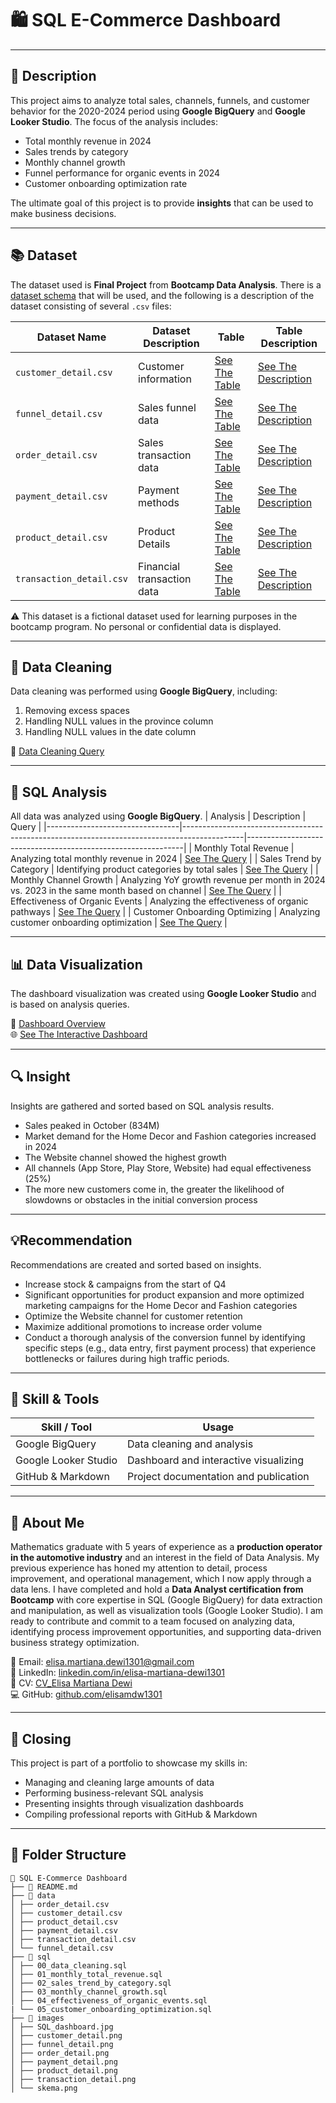 # 🛍️ SQL E-Commerce Dashboard

---

## 📄 Description
This project aims to analyze total sales, channels, funnels, and customer behavior for the 2020-2024 period using **Google BigQuery** and **Google Looker Studio**. The focus of the analysis includes:
- Total monthly revenue in 2024
- Sales trends by category
- Monthly channel growth
- Funnel performance for organic events in 2024
- Customer onboarding optimization rate     

The ultimate goal of this project is to provide **insights** that can be used to make business decisions.

---

## 📚 Dataset
The dataset used is **Final Project** from **Bootcamp Data Analysis**. There is a [dataset schema](image/skema.png) that will be used, and the following is a description of the dataset consisting of several `.csv` files:

| Dataset Name             | Dataset Description        | Table                                        | Table Description                                   |
|--------------------------|----------------------------|----------------------------------------------|-----------------------------------------------------|
| `customer_detail.csv`    | Customer information       | [See The Table](data/customer_detail.csv)    | [See The Description](image/customer_detail.png)    |
| `funnel_detail.csv`      | Sales funnel data          | [See The Table](data/funnel_detail.csv)      | [See The Description](image/funnel_detail.png)      |
| `order_detail.csv`       | Sales transaction data     | [See The Table](data/order_detail.csv)       | [See The Description](image/order_detail.png)       |
| `payment_detail.csv`     | Payment methods            | [See The Table](data/payment_detail.csv)     | [See The Description](image/payment_detail.png)     |
| `product_detail.csv`     | Product Details            | [See The Table](data/product_detail.csv)     | [See The Description](image/product_detail.png)     |
| `transaction_detail.csv` | Financial transaction data | [See The Table](data/transaction_detail.csv) | [See The Description](image/transaction_detail.png) |

⚠️ This dataset is a fictional dataset used for learning purposes in the bootcamp program. No personal or confidential data is displayed.

---

## 🧼 Data Cleaning
Data cleaning was performed using **Google BigQuery**, including:
1. Removing excess spaces
2. Handling NULL values in the province column
3. Handling NULL values in the date column

🔗 [Data Cleaning Query](sql/00_data_cleaning.sql)

---

## 🧮 SQL Analysis
All data was analyzed using **Google BigQuery**.
| Analysis                        | Description                                                                                 | Query                                                        |
|---------------------------------|---------------------------------------------------------------------------------------------|--------------------------------------------------------------|
| Monthly Total Revenue           | Analyzing total monthly revenue in 2024                                                     | [See The Query](sql/01_monthly_total_revenue.sql)            |
| Sales Trend by Category         | Identifying product categories by total sales                                               | [See The Query](sql/02_sales_trend_by_category.sql)          |
| Monthly Channel Growth          | Analyzing YoY growth revenue per month in 2024 vs. 2023 in the same month based on channel  | [See The Query](sql/03_monthly_channel_growth.sql)           |
| Effectiveness of Organic Events | Analyzing the effectiveness of organic pathways                                             | [See The Query](sql/04_effectiveness_of_organic_events.sql)  |
| Customer Onboarding Optimizing  | Analyzing customer onboarding optimization                                                  | [See The Query](sql/05_customer_onboarding_optimization.sql) |

---

## 📊 Data Visualization 
The dashboard visualization was created using **Google Looker Studio** and is based on analysis queries.

🔗 [Dashboard Overview](image/SQL_Dashboard.jpg)     
🌐 [See The Interactive Dashboard ](https://lookerstudio.google.com/reporting/a7b3d354-e010-4f35-808e-a964cb93d721)

---

## 🔍 Insight
Insights are gathered and sorted based on SQL analysis results.
- Sales peaked in October (834M) 
- Market demand for the Home Decor and Fashion categories increased in 2024
- The Website channel showed the highest growth
- All channels (App Store, Play Store, Website) had equal effectiveness (25%)
- The more new customers come in, the greater the likelihood of slowdowns or obstacles in the initial conversion process

---

## 💡Recommendation
Recommendations are created and sorted based on insights.
- Increase stock & campaigns from the start of Q4
- Significant opportunities for product expansion and more optimized marketing campaigns for the Home Decor and Fashion categories
- Optimize the Website channel for customer retention
- Maximize additional promotions to increase order volume
- Conduct a thorough analysis of the conversion funnel by identifying specific steps (e.g., data entry, first payment process) that experience bottlenecks or failures during high traffic periods.

---

## 🧠 Skill & Tools
| Skill / Tool             | Usage                                 |
|--------------------------|---------------------------------------|
| Google BigQuery          | Data cleaning and analysis            |
| Google Looker Studio     | Dashboard and interactive visualizing |
| GitHub & Markdown        | Project documentation and publication |

---

## 📌 About Me
Mathematics graduate with 5 years of experience as a **production operator in the automotive industry** and an interest in the field of Data Analysis. 
My previous experience has honed my attention to detail, process improvement, and operational management, which I now apply through a data lens. 
I have completed and hold a **Data Analyst certification from Bootcamp** with core expertise in SQL (Google BigQuery) for data extraction and manipulation, as well as visualization tools (Google Looker Studio).
I am ready to contribute and commit to a team focused on analyzing data, identifying process improvement opportunities, and supporting data-driven business strategy optimization.


📧 Email: elisa.martiana.dewi1301@gmail.com  
🔗 LinkedIn: [linkedin.com/in/elisa-martiana-dewi1301](https://www.linkedin.com/in/elisa-martiana-dewi1301/)   
🧾 CV: [CV_Elisa Martiana Dewi](https://drive.google.com/file/d/1rZSsCKehdlMbplkECwhITp_m-CVwHqaB/view?usp=sharing)   
💻 GitHub: [github.com/elisamdw1301](https://github.com/elisamdw1301)

---

## 📝 Closing
This project is part of a portfolio to showcase my skills in:
- Managing and cleaning large amounts of data  
- Performing business-relevant SQL analysis  
- Presenting insights through visualization dashboards  
- Compiling professional reports with GitHub & Markdown

---

## 📂 Folder Structure 
```
📂 SQL E-Commerce Dashboard
├── 📄 README.md
├── 📂 data
│ ├── order_detail.csv
│ ├── customer_detail.csv
│ ├── product_detail.csv
│ ├── payment_detail.csv
│ ├── transaction_detail.csv
│ └── funnel_detail.csv
├── 📂 sql
│ ├── 00_data_cleaning.sql
│ ├── 01_monthly_total_revenue.sql
│ ├── 02_sales_trend_by_category.sql
│ ├── 03_monthly_channel_growth.sql
│ ├── 04_effectiveness_of_organic_events.sql
| └── 05_customer_onboarding_optimization.sql
├── 📂 images
│ ├── SQL_dashboard.jpg
│ ├── customer_detail.png
│ ├── funnel_detail.png
│ ├── order_detail.png
│ ├── payment_detail.png
│ ├── product_detail.png
│ ├── transaction_detail.png
│ └── skema.png
```

